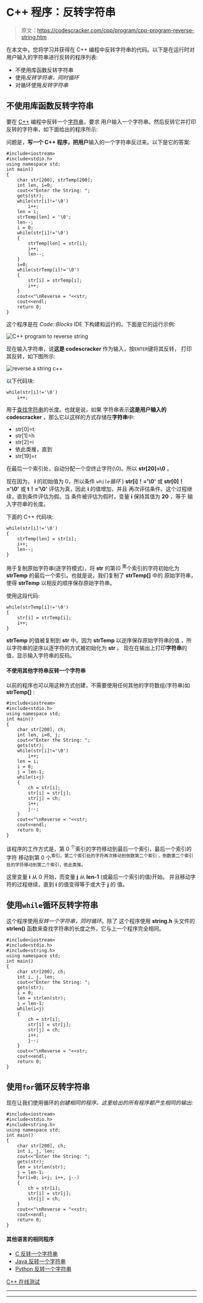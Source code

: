 # C++ 程序：反转字符串

> 原文：<https://codescracker.com/cpp/program/cpp-program-reverse-string.htm>

在本文中，您将学习并获得在 C++ 编程中反转字符串的代码。以下是在运行时对用户输入的字符串进行反转的程序列表:

*   不使用库函数反转字符串
*   使用*反转字符串，同时循环*
*   对循环使用*反转字符串*

## 不使用库函数反转字符串

要在 [C++](/cpp/index.htm) 编程中反转一个[字符串](/cpp/cpp-strings.htm)，要求 用户输入一个字符串。然后反转它并打印反转的字符串，如下面给出的程序所示:

问题是，**写一个 C++ 程序，把用户**输入的一个字符串反过来。以下是它的答案:

```
#include<iostream>
#include<stdio.h>
using namespace std;
int main()
{
    char str[200], strTemp[200];
    int len, i=0;
    cout<<"Enter the String: ";
    gets(str);
    while(str[i]!='\0')
        i++;
    len = i;
    strTemp[len] = '\0';
    len--;
    i = 0;
    while(str[i]!='\0')
    {
        strTemp[len] = str[i];
        i++;
        len--;
    }
    i=0;
    while(strTemp[i]!='\0')
    {
        str[i] = strTemp[i];
        i++;
    }
    cout<<"\nReverse = "<<str;
    cout<<endl;
    return 0;
}
```

这个程序是在 *Code::Blocks* IDE 下构建和运行的。下面是它的运行示例:

![C++ program to reverse string](img/8c6d55d1568f44710ebecec68f1e18e6.png)

现在输入字符串，说**这是 codescracker** 作为输入，按`ENTER`键将其反转， 打印其反转，如下图所示:

![reverse a string c++](img/c29e7b6168e8d5cb4bb41667eca3cd16.png)

以下代码块:

```
while(str[i]!='\0')
    i++;
```

用于[查找字符串](/cpp/program/cpp-program-find-length-of-string.htm)的长度。也就是说，如果 字符串表示**这是用户输入的 codescracker** ，那么它以这样的方式存储在**字符串**中:

*   str[0]=t
*   str[1]=h
*   str[2]=i
*   依此类推，直到
*   str[19]=r

在最后一个索引处，自动分配一个空终止字符(\0)。所以 **str[20]=\0** 。

现在因为， **i** 的初始值为 0，所以条件 *`while`循环* ) **str[i]！='\0'** 或 **str[0]！='\0'** 或 **t！='\0'** 评估为真，因此 **i** 的值增加，并且 再次评估条件。这个过程继续，直到条件评估为假。当 条件被评估为假时，变量 **i** 保持其值为 **20** ，等于 输入字符串的长度。

下面的 C++ 代码块:

```
while(str[i]!='\0')
{
    strTemp[len] = str[i];
    i++;
    len--;
}
```

用于复制原始字符串(逐字符模式)，将 **str** 的第(0 <sup>第</sup>个索引的字符初始化为 **strTemp** 的最后一个索引。也就是说，我们复制了 **strTemp[]** 中的 原始字符串，使得 **strTemp** 以相反的顺序保存原始字符串。

使用这段代码:

```
while(strTemp[i]!='\0')
{
    str[i] = strTemp[i];
    i++;
}
```

**strTemp** 的值被复制到 **str** 中。因为 **strTemp** 以逆序保存原始字符串的值 ，所以字符串的逆序以逐字符的方式被初始化为 **str** 。 现在在输出上打印**字符串**的值，显示输入字符串的反码。

#### 不使用其他字符串反转一个字符串

以前的程序也可以用这种方式创建，不需要使用任何其他的字符数组(字符串)如 **strTemp[]** :

```
#include<iostream>
#include<stdio.h>
using namespace std;
int main()
{
    char str[200], ch;
    int len, i=0, j;
    cout<<"Enter the String: ";
    gets(str);
    while(str[i]!='\0')
        i++;
    len = i;
    i = 0;
    j = len-1;
    while(i<j)
    {
        ch = str[i];
        str[i] = str[j];
        str[j] = ch;
        i++;
        j--;
    }
    cout<<"\nReverse = "<<str;
    cout<<endl;
    return 0;
}
```

该程序的工作方式是，第 0 <sup>个</sup>索引的字符移动到最后一个索引，最后一个索引的字符 移动到第 0 个<sup>索引。第二个索引处的字符再次移动到倒数第二个索引 ，倒数第二个索引处的字符移动到第二个索引，依此类推。</sup>

这里变量 **i** 从 0 开始，而变量 **j** 从 **len-1** (或最后一个索引的值)开始。 并且移动字符的过程继续，直到 **i** 的值变得等于或大于 **j** 的 值。

## 使用`while`循环反转字符串

这个程序使用*反转一个字符串，同时循环*。除了 这个程序使用 **string.h** 头文件的 **strlen()** 函数来查找字符串的长度之外，它与上一个程序完全相同。

```
#include<iostream>
#include<stdio.h>
#include<string.h>
using namespace std;
int main()
{
    char str[200], ch;
    int i, j, len;
    cout<<"Enter the String: ";
    gets(str);
    i = 0;
    len = strlen(str);
    j = len-1;
    while(i<j)
    {
        ch = str[i];
        str[i] = str[j];
        str[j] = ch;
        i++;
        j--;
    }
    cout<<"\nReverse = "<<str;
    cout<<endl;
    return 0;
}
```

## 使用`for`循环反转字符串

现在让我们使用循环的*创建相同的程序。这里给出的所有程序都产生相同的输出:*

```
#include<iostream>
#include<stdio.h>
#include<string.h>
using namespace std;
int main()
{
    char str[200], ch;
    int i, j, len;
    cout<<"Enter the String: ";
    gets(str);
    len = strlen(str);
    j = len-1;
    for(i=0; i<j; i++, j--)
    {
        ch = str[i];
        str[i] = str[j];
        str[j] = ch;
    }
    cout<<"\nReverse = "<<str;
    cout<<endl;
    return 0;
}
```

#### 其他语言的相同程序

*   [C 反转一个字符串](/c/program/c-program-reverse-string.htm)
*   [Java 反转一个字符串](/java/program/java-program-reverse-string.htm)
*   [Python 反转一个字符串](/python/program/python-program-reverse-string.htm)

[C++ 在线测试](/exam/showtest.php?subid=3)

* * *

* * *